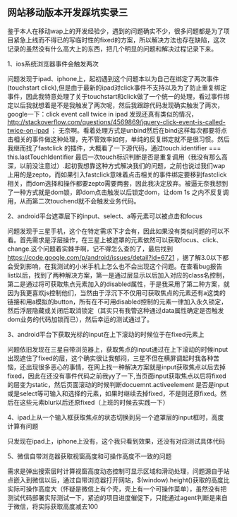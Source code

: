    网站移动版本开发踩坑实录三
   ----------------------------
   
   
   鉴于本人在移动wap上的开发经验少，遇到的问题确实不少，很多问题都是为了项目紧急上线而不得已的写临时性的fixed的方案，所以解决方法也存在缺陷，这次记录的虽然没有什么高大上的东西，把几个明显的问题和解决过程记录下来。

   1、ios系统浏览器事件会触发两次
   
   问题发现于ipad、iphone上，起初遇到这个问题本以为自己在绑定了两次事件(touchstart click),但是由于最新的ipad对click事件不支持以及为了防止重复绑定事件，因此我特意处理了关于touchstart和click做了一个统一的处理，看过事件绑定以后我就想着是不是我触发了两次呢，然后我跟踪代码发现确实触发了两次，google一下：click event call twice in ipad 发现还真有类似的情况，http://stackoverflow.com/questions/4569869/jquery-click-event-is-called-twice-on-ipad ； 无奈啊。看着处理方式是unbind然后在bind这样每次都要将点击相关的事件做这种处理，先不管效率如何，单纯的反复绑定就不是很习惯。然后我继而找了fastclick 的插件，大概看了一下源代码，通过touch.identifier === this.lastTouchIdentifier 最后一次touch标识判断是否是重复调用（我没有那么高深，以前没注意过）.起初我想靠这种方式解决我们的问题，之前也说过我们wap上用的是zepto，而如果引入fastclick意味着点击相关的事件绑定要移到fastclick相关，而dom选择和操作都要zepto需要两套，因此我决定放弃。被逼无奈我想到了一种方式就是dom锁，即dom点击触发以后锁定dom，让dom 1s 之内不反复调用，从而第二次touchend就不会触发业务代码。
   
   2、android平台遮罩层下的input、select、a等元素可以被点击和focus
   
  问题发现于三星手机，这个在特定需求下才会有，因此如果没有类似问题的可以不看。首先需求是浮层操作，在三星上被遮罩的元素依然可以获取focus、click、change.这个问题着实棘手啊，记不得怎么查的了，最后找到 https://code.google.com/p/android/issues/detail?id=6721 ，据了解3.0以下都会受到影响，在我测试的小米手机上怎么也不会出现这个问题。在查看bug报告list以后，找到了两种解决方案，第一是通过层显示以后加入对应的class名控制，第二是通过将可获取焦点元素加入的disabled属性，于是我采用了第二种方案，就因为我更喜欢js控制他们，当然由于浮沉下不仅用可获取焦点的元素还有a这类的链接和用a模拟的button，所有在不可用disabled控制的元素一律加入永久锁定，然后浮层隐藏或关闭后取消锁定（其实只有我管这种通过data属性确定是否触发dom业务的代码加锁而已），然后幸运的测试通过了。
  
  3、android平台下获取光标的input在上下滚动的时候位于在fixed元素上
  
  问题依旧发现在三星自带浏览器上，获取焦点的input通过在上下滚动的时候input出现遮住了fixed的层，这个确实很让我郁闷，三星不但在横屏调起时我各种苦恼，还出现很多恶心的事情，在网上找一种解决方案就是input获取焦点以后去掉fixed，因此在还没有事件代码之前我yy了一下,当页面input获取焦点以后将fixed的层变为static，然后页面滚动的时候判断docuemnt.activeelement 是否是input或是select等可输入和选择的元素，如果时继续去掉fixed，不是则还原fixed。然后在这些元素blur以后还原fixed（上班的时候去实践一下）
  
  4、ipad上从一个输入框获取焦点的状态切换到另一个遮罩层的input框时，高度计算有问题
  
  只发现在ipad上，iphone上没有，这个我只看到效果，还没有对应测试具体代码
  
  5、微信自带浏览器获取视窗高度和可操作高度不一致的问题
  
  需求是弹出搜索层时计算视窗高度动态控制可显示区域和滑动处理，问题源自于站点嵌入到微信以后，通过自带浏览器打开网站，$(window).height()获取的高度比实际可操作高度大（怀疑是微信上有个壳，壳上有一个可操作菜单），虽然没有把测试代码部署实际测试一下，紧迫的项目进度催促下，只能通过agent判断是来自于微信，将实际获取高度减去100
  
 
